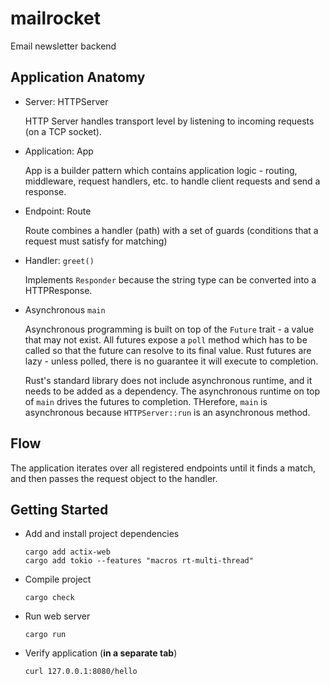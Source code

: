 # mailrocket

Email newsletter backend

## Application Anatomy

+ Server: HTTPServer

  HTTP Server handles transport level by listening to incoming requests (on a TCP socket).

+ Application: App

  App is a builder pattern which contains application logic - routing, middleware, request handlers, etc. to handle client requests and send a response.

+ Endpoint: Route

  Route combines a handler (path) with a set of guards (conditions that a request must satisfy for matching)

+ Handler: `greet()`

  Implements `Responder` because the string type can be converted into a HTTPResponse.

+ Asynchronous `main`

  Asynchronous programming is built on top of the `Future` trait - a value that may not exist. All futures expose a `poll` method which has to be called so that the future can resolve to its final value. Rust futures are lazy - unless polled, there is no guarantee it will execute to completion.

  Rust's standard library does not include asynchronous runtime, and it needs to be added as a dependency. The asynchronous runtime on top of `main` drives the futures to completion. THerefore, `main` is asynchronous because `HTTPServer::run` is an asynchronous method.

## Flow

The application iterates over all registered endpoints until it finds a match, and then passes the request object to the handler.

## Getting Started

+ Add and install project dependencies

  ```
  cargo add actix-web
  cargo add tokio --features "macros rt-multi-thread"
  ```

+ Compile project

  ```
  cargo check
  ```

+ Run web server

  ```
  cargo run
  ```

+ Verify application (**in a separate tab**)

  ```
  curl 127.0.0.1:8080/hello
  ```
